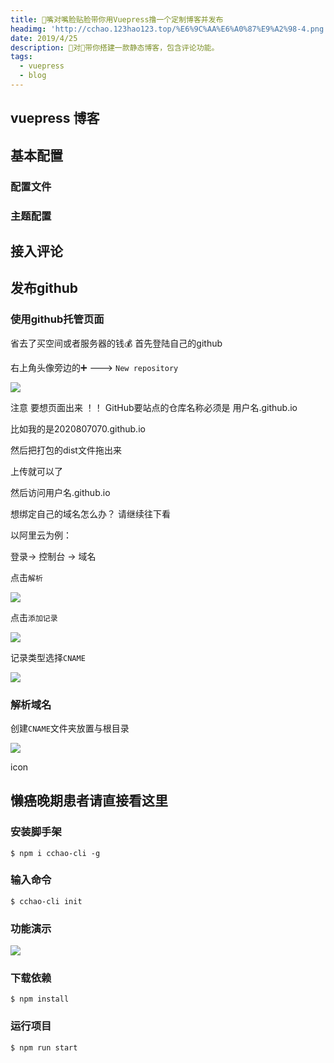 ```yaml
---
title: 💋嘴对嘴脸贴脸带你用Vuepress撸一个定制博客并发布
headimg: 'http://cchao.123hao123.top/%E6%9C%AA%E6%A0%87%E9%A2%98-4.png'
date: 2019/4/25
description: 👄对👄带你搭建一款静态博客，包含评论功能。
tags:
  - vuepress
  - blog
---
```


<!-- https://vuepress.vuejs.org/ -->
## vuepress 博客






## 基本配置

### 配置文件

### 主题配置



## 接入评论






## 发布github

 ### 使用github托管页面
 省去了买空间或者服务器的钱💰
首先登陆自己的github

右上角头像旁边的➕ --->  `New repository`

![](https://user-gold-cdn.xitu.io/2019/5/30/16b0659ea6a51e67?w=475&h=258&f=png&s=12313)

注意 要想页面出来 ！！
GitHub要站点的仓库名称必须是 用户名.github.io

比如我的是2020807070.github.io


然后把打包的dist文件拖出来

上传就可以了

然后访问用户名.github.io

想绑定自己的域名怎么办？ 请继续往下看

以阿里云为例：

登录-> 控制台 -> 域名

点击`解析`

![](https://user-gold-cdn.xitu.io/2019/5/30/16b066f6bfdece12?w=668&h=446&f=png&s=27319)

点击`添加记录`

![](https://user-gold-cdn.xitu.io/2019/5/30/16b0670444dfae17?w=428&h=405&f=png&s=20694)

记录类型选择`CNAME`

![](https://user-gold-cdn.xitu.io/2019/5/30/16b067161ebaa4cc?w=661&h=483&f=png&s=25358)



### 解析域名

创建`CNAME`文件夹放置与根目录

![](https://user-gold-cdn.xitu.io/2019/5/31/16b0b923807f573c?w=637&h=265&f=png&s=35435)

icon

































## 懒癌晚期患者请直接看这里


### 安装脚手架
```
$ npm i cchao-cli -g
```

### 输入命令
```
$ cchao-cli init
```


### 功能演示
![](https://user-gold-cdn.xitu.io/2019/5/15/16abab5f9703cec4?w=542&h=603&f=gif&s=40537)



### 下载依赖
```
$ npm install
```



### 运行项目
```
$ npm run start
```

